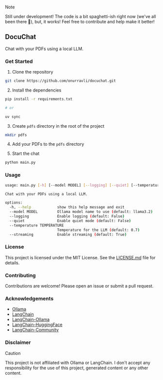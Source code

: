 > [!NOTE]  
> Still under development! The code is a bit spaghetti-ish right now (we've all been there 🍝), but, it works! Feel free to contribute and help make it better!

## DocuChat

Chat with your PDFs using a local LLM.

### Get Started

1. Clone the repository

```bash
git clone https://github.com/onurravli/docuchat.git
```

2. Install the dependencies

```bash
pip install -r requirements.txt

# or

uv sync
```

3. Create `pdfs` directory in the root of the project

```bash
mkdir pdfs
```

4. Add your PDFs to the `pdfs` directory

5. Start the chat

```bash
python main.py
```

### Usage

```bash
usage: main.py [-h] [--model MODEL] [--logging] [--quiet] [--temperature TEMPERATURE] [--streaming]

Chat with your PDFs using a local LLM.

options:
  -h, --help            show this help message and exit
  --model MODEL         Ollama model name to use (default: llama3.2)
  --logging             Enable logging (default: False)
  --quiet               Enable quiet mode (default: False)
  --temperature TEMPERATURE
                        Temperature for the LLM (default: 0.7)
  --streaming           Enable streaming (default: True)
```

### License

This project is licensed under the MIT License. See the [LICENSE.md](./LICENSE.md) file for details.

### Contributing

Contributions are welcome! Please open an issue or submit a pull request.

### Acknowledgements

- [Ollama](https://ollama.com/)
- [LangChain](https://langchain.com/)
- [LangChain-Ollama](https://github.com/ollama/langchain-ollama)
- [LangChain-HuggingFace](https://github.com/huggingface/langchain-huggingface)
- [LangChain-Community](https://github.com/langchain-ai/langchain-community)

### **Disclaimer**

> [!CAUTION]
> This project is not affiliated with Ollama or LangChain. I don't accept any responsibility for the use of this project, generated content or any other content.
